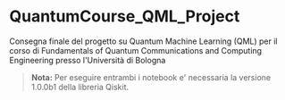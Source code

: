 # QuantumCourse_QML_Project
Consegna finale del progetto su Quantum Machine Learning (QML) per il corso di Fundamentals of Quantum Communications and Computing Engineering presso l'Università di Bologna

> **Nota:** Per eseguire entrambi i notebook e' necessaria la versione 1.0.0b1 della libreria Qiskit.